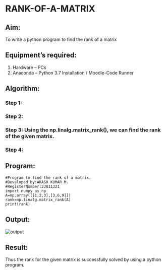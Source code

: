 # RANK-OF-A-MATRIX
## Aim:
To write a python program to find the rank of a matrix
## Equipment’s required:
1. 	Hardware – PCs
2. 	Anaconda – Python 3.7 Installation / Moodle-Code Runner
## Algorithm:
### Step 1: 
### Step 2: 
### Step 3: Using the np.linalg.matrix_rank(), we can find the rank of the given matrix.
### Step 4: 
## Program:
```
#Program to find the rank of a matrix.
#Developed by:AKASH KUMAR M. 
#RegisterNumber:23011321
import numpy as np
A=np.array([[1,2,3],[3,6,9]])
rank=np.linalg.matrix_rank(A)
print(rank)
```
## Output:
![output](https://github.com/akash7812/RANK-OF-A-MATRIX/assets/146819826/c627819a-521c-478f-8097-864ffd4a3ace)

## Result:
Thus the rank for the given matrix is successfully solved by  using a python program.

